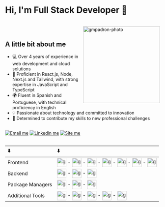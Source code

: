# Hi, I'm Full Stack Developer 🚀

</br>
<img align="right" alt="gmpadron-photo" height="250" src="https://lh3.googleusercontent.com/a-/AFdZucqYlcgLuqUU2fn3qIZ3s8mORYgK1ziNKJ-wQOuRag=s250">
</br>

<h2>A little bit about me</h2>
<ul>
<li>💻 Over 4 years of experience in web development and cloud solutions</li>
<li>🌟 Proficient in React.js, Node, Next.js and Tailwind, with strong expertise in JavaScript and TypeScript</li>
<li>🌍 Fluent in Spanish and Portuguese, with technical proficiency in English</li>
<li>💡 Passionate about technology and committed to innovation</li>
<li>🎯 Determined to contribute my skills to new professional challenges</li>
</ul>

</br>
<div align="left">
    <a target="_blank" href="mailto:gm.padron@outlook.com"><img src="https://img.shields.io/badge/gm.padron@outlook.com-0078D4?style=for-the-badge&logo=microsoft-outlook&logoColor=white" alt="Email me"></a>
    <a target="_blank" href="https://www.linkedin.com/in/gmpadron/"><img src="https://img.shields.io/badge/LinkedIn-0077B5?style=for-the-badge&logo=linkedin&logoColor=white" alt="Linkedin me"></a>
    <a target="_blank" href="https://gmpadron.com/"><img src="https://img.shields.io/badge/website-000000?style=for-the-badge&logo=About.me&logoColor=white" alt="Site me"></a>
</div>
</br>

<div align="center">

⬇️   | ⬇️
:--------- | :------
Frontend | <img align="center" alt="gmpadron-Next" height="30" src="https://cdn.jsdelivr.net/gh/devicons/devicon/icons/nextjs/nextjs-original.svg"><span> - </span><img align="center" alt="gmpadron-React" height="30" src="https://cdn.jsdelivr.net/gh/devicons/devicon/icons/react/react-original.svg"><span> - </span><img align="center" alt="gmpadron-Js" height="30" src="https://cdn.jsdelivr.net/gh/devicons/devicon/icons/javascript/javascript-original.svg"><span> - </span><img align="center" alt="gmpadron-Ts" height="30" src="https://cdn.jsdelivr.net/gh/devicons/devicon/icons/typescript/typescript-original.svg"><span> - </span><img align="center" alt="gmpadron-HTML" height="30" src="https://cdn.jsdelivr.net/gh/devicons/devicon/icons/html5/html5-original.svg"><span> - </span><img align="center" alt="gmpadron-CSS" height="30" src="https://cdn.jsdelivr.net/gh/devicons/devicon/icons/css3/css3-original.svg"><span> - </span><img align="center" alt="gmpadron-Tailwind" height="30" src="https://cdn.jsdelivr.net/gh/devicons/devicon/icons/tailwindcss/tailwindcss-original.svg">
Backend | <img align="center" alt="gmpadron-Node" height="30" src="https://cdn.jsdelivr.net/gh/devicons/devicon/icons/nodejs/nodejs-original.svg"><span> - </span><img align="center" alt="gmpadron-Docker" height="30" src="https://cdn.jsdelivr.net/gh/devicons/devicon/icons/docker/docker-original.svg"><span> - </span><img align="center" alt="gmpadron-Prisma" height="30" src="https://cdn.jsdelivr.net/gh/devicons/devicon/icons/postgresql/postgresql-original.svg">
Package Managers | <img align="center" alt="gmpadron-NPM" height="30" src="https://cdn.jsdelivr.net/gh/devicons/devicon/icons/npm/npm-original-wordmark.svg"><span> - </span><img align="center" alt="gmpadron-Yarn" height="30" src="https://cdn.jsdelivr.net/gh/devicons/devicon/icons/yarn/yarn-original.svg"><span> - </span><img align="center" alt="gmpadron-PNPM" height="30" src="https://cdn.jsdelivr.net/gh/devicons/devicon/icons/pnpm/pnpm-original.svg">
Additional Tools | <img align="center" alt="gmpadron-Git" height="30" src="https://cdn.jsdelivr.net/gh/devicons/devicon/icons/git/git-original.svg"><span> - </span><img align="center" alt="gmpadron-GitHub" height="30" src="https://cdn.jsdelivr.net/gh/devicons/devicon/icons/github/github-original.svg"><span> - </span><img align="center" alt="gmpadron-VSCode" height="30" src="https://cdn.jsdelivr.net/gh/devicons/devicon/icons/vscode/vscode-original.svg"><span> - </span><img align="center" alt="gmpadron-Figma" height="30" src="https://cdn.jsdelivr.net/gh/devicons/devicon/icons/figma/figma-original.svg"><span> - </span><img align="center" alt="gmpadron-Vtex" height="30" src="https://vtex.com/wp-content/themes/VTEXTheme/v2/images/base/vtex.svg">

</div>
</br>
